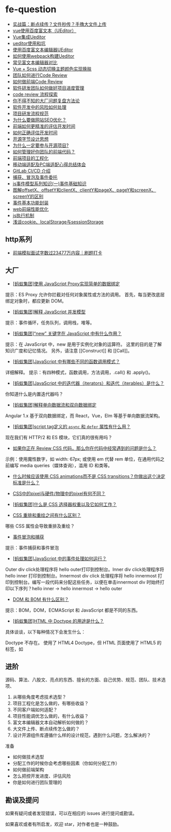 # fe-question

- [实战篇：断点续传？文件秒传？手撸大文件上传](https://github.com/ChickenDreamFactory/fe-question/issues/1)
- [vue使用百度富文本（UEditor）](https://github.com/ChickenDreamFactory/fe-question/issues/2)
- [Vue集成Ueditor](https://github.com/ChickenDreamFactory/fe-question/issues/3)
- [ueditor使用和坑](https://github.com/ChickenDreamFactory/fe-question/issues/4)
- [使用百度富文本编辑器UEditor](https://github.com/ChickenDreamFactory/fe-question/issues/5)
- [如何使用webpack构建Ueditor](https://github.com/ChickenDreamFactory/fe-question/issues/6)
- [常见富文本编辑器对比](https://github.com/ChickenDreamFactory/fe-question/issues/7)
- [Vue + Scss 动态切换主题颜色实现换肤](https://github.com/ChickenDreamFactory/fe-question/issues/8)
- [团队如何进行Code Review](https://github.com/ChickenDreamFactory/fe-question/issues/9)
- [如何做前端Code Review](https://github.com/ChickenDreamFactory/fe-question/issues/10)
- [软件研发团队如何做好项目进度管理](https://github.com/ChickenDreamFactory/fe-question/issues/11)
- [code review 流程探索](https://github.com/ChickenDreamFactory/fe-question/issues/12)
- [你不得不知的大厂问题复盘方法论](https://github.com/ChickenDreamFactory/fe-question/issues/13)
- [软件开发中的风险如何处理](https://github.com/ChickenDreamFactory/fe-question/issues/14)
- [项目研发流程规范](https://github.com/ChickenDreamFactory/fe-question/issues/15)
- [为什么要做网站SEO优化？](https://github.com/ChickenDreamFactory/fe-question/issues/16)
- [前端如何更精准的评估开发时间](https://github.com/ChickenDreamFactory/fe-question/issues/17)
- [如何正确评估开发时间](https://github.com/ChickenDreamFactory/fe-question/issues/18)
- [开源字节设计思想](https://github.com/ChickenDreamFactory/fe-question/issues/19)
- [为什么一定要参与开源项目?](https://github.com/ChickenDreamFactory/fe-question/issues/20)
- [如何管理好你团队的前端代码？](https://github.com/ChickenDreamFactory/fe-question/issues/21)
- [前端项目的工程化](https://github.com/ChickenDreamFactory/fe-question/issues/22)
- [移动端适配及PC端适配心得总结体会](https://github.com/ChickenDreamFactory/fe-question/issues/23)
- [GitLab CI/CD 介绍](https://github.com/ChickenDreamFactory/fe-question/issues/24)
- [捕获、冒泡及事件委托](https://liu97.github.io/2018/03/12/js%E4%BA%8B%E4%BB%B6%E6%A8%A1%E5%9E%8B%E7%B3%BB%E5%88%97%E7%9F%A5%E8%AF%86%E4%BA%8C/)
- [js事件模型系列知识(一)事件基础知识](https://liu97.github.io/2018/03/11/js%E4%BA%8B%E4%BB%B6%E6%A8%A1%E5%9E%8B%E7%B3%BB%E5%88%97%E7%9F%A5%E8%AF%86%E4%B8%80%E4%BA%8B%E4%BB%B6%E5%9F%BA%E7%A1%80%E7%9F%A5%E8%AF%86/)
- [图解offsetX、offsetY和clientX、clientY和pageX、pageY和screenX、screenY的区别](https://blog.csdn.net/qq_44603011/article/details/117768212)
- [事件基本功能封装](https://liu97.github.io/2018/03/22/%E4%BA%8B%E4%BB%B6%E5%9F%BA%E6%9C%AC%E5%8A%9F%E8%83%BD%E5%B0%81%E8%A3%85/)
- [web前端性能优化](https://liu97.github.io/2018/03/20/web%E5%89%8D%E7%AB%AF%E6%80%A7%E8%83%BD%E4%BC%98%E5%8C%96-%E8%BD%AC%E8%BD%BD/)
- [js执行机制](https://liu97.github.io/2018/03/28/js%E6%89%A7%E8%A1%8C%E6%9C%BA%E5%88%B6/)
- [浅谈cookie、localStorage与sessionStorage](https://liu97.github.io/2018/03/17/%E6%B5%85%E8%B0%88cookie%E4%B8%8Eweb%E5%AD%98%E5%82%A8/)

## http系列

- [前端模拟面试字数过23477万内容｜刷题打卡](https://juejin.cn/post/6948576107163549732)

## 大厂

- [[蚂蚁集团]使用 JavaScript Proxy实现简单的数据绑定](https://github.com/mqyqingfeng/frontend-interview-question-and-answer/issues/59)

提示：ES Proxy 允许你拦截对任何对象属性或方法的调用。 首先，每当更改底层绑定对象时，都应更新 DOM。

- [[蚂蚁集团]解释 JavaScript 并发模型](https://github.com/mqyqingfeng/frontend-interview-question-and-answer/issues/60)

提示：事件循环，任务队列，调用栈，堆等。

- [[蚂蚁集团]“new” 关键字在 JavaScript 中有什么作用？](https://github.com/mqyqingfeng/frontend-interview-question-and-answer/issues/61)

提示：在 JavaScript 中，new 是用于实例化对象的运算符。 这里的目的是了解知识广度和记忆情况。
另外，请注意 [[Construct]] 和 [[Call]]。

- [[蚂蚁集团]JavaScript 中有哪些不同的函数调用模式？](https://github.com/mqyqingfeng/frontend-interview-question-and-answer/issues/62)

详细解释。 提示：有四种模式，函数调用，方法调用，.call() 和 .apply()。

- [[蚂蚁集团]JavaScript 中的迭代器（iterators）和迭代（iterables）是什么？](https://github.com/mqyqingfeng/frontend-interview-question-and-answer/issues/63)

 你知道什么是内置迭代器吗？
 
 - [[蚂蚁集团]解释单向数据流和双向数据绑定](https://github.com/mqyqingfeng/frontend-interview-question-and-answer/issues/64)

Angular 1.x 基于双向数据绑定，而 React，Vue，Elm 等基于单向数据流架构。

- [[蚂蚁集团]script tag定义的 `async` 和 `defer` 属性有什么用？](https://github.com/mqyqingfeng/frontend-interview-question-and-answer/issues/65)

现在我们有 HTTP/2 和 ES 模块，它们真的很有用吗？

- [如果你正在 Review CSS 代码，那么你在代码中经常遇到的问题是什么？]()

示例：使用魔性数字，如 width: 67px; 或使用 em 代替 rem 单位，在通用代码之前编写 media queries（媒体查询），滥用 ID 和类等。

- [什么时候应该使用 CSS animations而不是 CSS transitions？你做出这个决定标准是什么？]()

- [CSS中的pixel与硬件/物理中的pixel有何不同？]()

- [[蚂蚁集团]什么是 CSS 选择器权重以及它如何工作？](https://github.com/mqyqingfeng/frontend-interview-question-and-answer/issues/66)

- [CSS 重排和重绘之间有什么区别？]()

哪些 CSS 属性会导致重排及重绘？

- [事件冒泡和捕获]()

提示：事件捕获和事件冒泡

- [[蚂蚁集团]JavaScript 中的事件处理如何运行？](https://github.com/mqyqingfeng/frontend-interview-question-and-answer/issues/67)

Outer div click处理程序将 hello outer打印到控制台。Inner div click处理程序将 hello inner 打印到控制台。Innermost div click 处理程序将 hello innermost 打印到控制台。编写一段代码来分配这些任务，以便在单击innermost div 时始终打印以下序列？hello inner → hello innermost → hello outer

- [DOM 和 BOM 有什么区别？]()

提示：BOM，DOM，ECMAScript 和 JavaScript 都是不同的东西。

- [[蚂蚁集团]HTML 中 Doctype 的用途是什么？](https://github.com/mqyqingfeng/frontend-interview-question-and-answer/issues/68)

具体谈谈，以下每种情况下会发生什么：

Doctype 不存在。
使用了 HTML4 Doctype，但 HTML 页面使用了 HTML5 的标签，如 <audio> 或 <video>。它会导致任何错误吗？
使用了无效的 Doctype。


## 进阶

源码、算法、八股文、亮点的东西、擅长的方面、自己优势、规范、团队、技术选项、

1. 从哪些角度考虑技术选型？
2. 项目工程化是怎么做的，有哪些收益？
3. 不同客户端如何适配？
4. 项目性能调优怎么做的，有什么收益？
5. 富文本编辑器文本自动解析如何做的？
6. 大文件上传、断点续传怎么做的？
7. 设计开源组件库遵循什么样的设计规范，遇到什么问题，怎么解决的？

准备

- 如何做技术选型
- 分配工作的时候你会考虑哪些因素（你如何分配工作）
- 如何做前端架构
- 怎么把控开发进度、评估风险
- 你是如何进行团队管理的

## 勘误及提问

如果有疑问或者发现错误，可以在相应的 issues 进行提问或勘误。

如果喜欢或者有所启发，欢迎 star，对作者也是一种鼓励。
